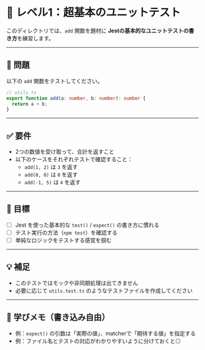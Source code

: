 # 🧪 レベル1：超基本のユニットテスト

このディレクトリでは、`add` 関数を題材に **Jestの基本的なユニットテストの書き方**を練習します。

---

## 📘 問題

以下の `add` 関数をテストしてください。

```ts
// utils.ts
export function add(a: number, b: number): number {
  return a + b;
}
```

---

## ✅ 要件

- 2つの数値を受け取って、合計を返すこと
- 以下のケースをそれぞれテストで確認すること：
  - `add(1, 2)` は `3` を返す
  - `add(0, 0)` は `0` を返す
  - `add(-1, 5)` は `4` を返す

---

## 🎯 目標

- [ ] Jest を使った基本的な `test()` / `expect()` の書き方に慣れる
- [ ] テスト実行の方法（`npm test`）を確認する
- [ ] 単純なロジックをテストする感覚を掴む

---

## 💡 補足

- このテストではモックや非同期処理は出てきません
- 必要に応じて `utils.test.ts` のようなテストファイルを作成してください

---

## 📝 学びメモ（書き込み自由）

- 例：`expect()` の引数は「実際の値」、matcherで「期待する値」を指定する
- 例：ファイル名とテストの対応がわかりやすいように分けておくと◎
